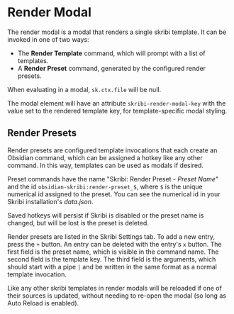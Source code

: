 # Render Modal

The render modal is a modal that renders a single skribi template. It can be invoked in one of two ways:    
<ul>
  <li>The <strong>Render Template</strong> command, which will prompt with a list of templates.</li>  
  <li>A <strong>Render Preset</strong> command, generated by the configured render presets.</li>
</ul>

When evaluating in a modal, `sk.ctx.file` will be null.

The modal element will have an attribute `skribi-render-modal-key` with the value set to the rendered template key, for template-specific modal styling.

## Render Presets

Render presets are configured template invocations that each create an Obsidian command, which can be assigned a hotkey like any other command. In this way, templates can be used as modals if desired.

Preset commands have the name "Skribi: Render Preset - *Preset Name*" and the id `obsidian-skribi:render-preset_$`, where `$` is the unique numerical id assigned to the preset. You can see the numerical id in your Skribi installation's *data.json*.

Saved hotkeys will persist if Skribi is disabled or the preset name is changed, but will be lost is the preset is deleted.

Render presets are listed in the Skribi Settings tab. To add a new entry, press the `+` button. An entry can be deleted with the entry's `x` button. The first field is the preset name, which is visible in the command name. The second field is the template key. The third field is the arguments, which should start with a pipe `|` and be written in the same format as a normal template invocation.

Like any other skribi templates in render modals will be reloaded if one of their sources is updated, without needing to re-open the modal (so long as Auto Reload is enabled).